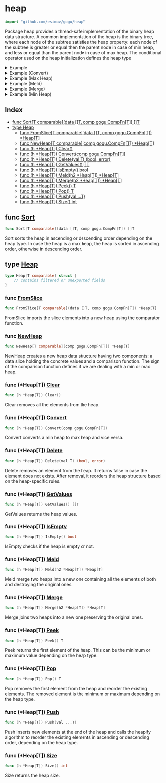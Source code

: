 <!-- Code generated by gomarkdoc. DO NOT EDIT -->

# heap

```go
import "github.com/esimov/gogu/heap"
```

Package heap provides a thread\-safe implementation of the binary heap data structure. A common implementation of the heap is the binary tree, where each node of the subtree satisfies the heap property: each node of the subtree is greater or equal then the parent node in case of min heap, and less or equal than the parent node in case of max heap. The conditional operator used on the heap initialization defines the heap type

<details><summary>Example</summary>
<p>

```go
{
	data := []int{1, 3, 2, 8, 7, 6, 4, 9, 5, 10}

	res := Sort(data, func(a, b int) bool { return a > b })
	fmt.Println(res)

	res = Sort(data, func(a, b int) bool { return a < b })
	fmt.Println(res)

}
```

#### Output

```
[1 2 3 4 5 6 7 8 9 10]
[10 9 8 7 6 5 4 3 2 1]
```

</p>
</details>

<details><summary>Example (Convert)</summary>
<p>

```go
{
	input := []int{1, 4, 2, 3, 5}

	heap := NewHeap(func(a, b int) bool { return a < b })
	heap.Push(input...)
	heap.Convert(func(a, b int) bool { return a > b })
	fmt.Println(heap.GetValues())

}
```

#### Output

```
[5 4 2 1 3]
```

</p>
</details>

<details><summary>Example (Max Heap)</summary>
<p>

```go
{
	values := []int{9, 3, 20, 8, 6, 5, 12, 10, 9, 18}
	heap := FromSlice(values, func(a, b int) bool { return a > b })
	fmt.Println(heap.GetValues())

	ok, _ := heap.Delete(12)
	fmt.Println(ok)
	fmt.Println(heap.Size())

	heap.Clear()
	fmt.Println(heap.GetValues())

	input := []int{20, 18, 10, 9, 9, 8, 6, 5, 3}
	heap.Push(input...)

	popSlice := []int{}
	for range heap.GetValues() {
		val := heap.Pop()
		popSlice = append(popSlice, val)
	}
	fmt.Println(popSlice)

}
```

#### Output

```
[20 18 12 10 6 5 9 8 9 3]
true
9
[]
[20 18 10 9 9 8 6 5 3]
```

</p>
</details>

<details><summary>Example (Meld)</summary>
<p>

```go
{
	slice1 := []int{1, 4, 2, 3, 5}
	slice2 := []int{8, 6, 9, 10, 7}

	heap1 := FromSlice(slice1, func(a, b int) bool { return a < b })
	heap2 := FromSlice(slice2, func(a, b int) bool { return a < b })

	mergedHeap := heap1.Meld(heap2)
	fmt.Println(mergedHeap.Size())
	fmt.Println(heap1.Size())
	fmt.Println(heap2.Size())

}
```

#### Output

```
10
0
0
```

</p>
</details>

<details><summary>Example (Merge)</summary>
<p>

```go
{
	slice1 := []int{1, 4, 2, 3, 5}
	slice2 := []int{8, 6, 9, 10, 7}

	heap1 := FromSlice(slice1, func(a, b int) bool { return a < b })
	heap2 := FromSlice(slice2, func(a, b int) bool { return a < b })

	mergedHeap := heap1.Merge(heap2)
	fmt.Println(mergedHeap.Size())
	fmt.Println(heap1.Size())
	fmt.Println(heap2.Size())

}
```

#### Output

```
10
5
5
```

</p>
</details>

<details><summary>Example (Min Heap)</summary>
<p>

```go
{
	heap := NewHeap(func(a, b int) bool { return a < b })
	fmt.Println(heap.IsEmpty())

	heap.Push(10)
	fmt.Println(heap.Size())
	heap.Pop()
	fmt.Println(heap.IsEmpty())

	values := []int{2, 5, 1, 4, 3}
	for _, v := range values {
		heap.Push(v)
	}
	fmt.Println(heap.GetValues())

	heap.Push(0)
	fmt.Println(heap.GetValues())

	heap.Clear()
	fmt.Println(heap.GetValues())

	fmt.Println(heap.Pop())

	heap.Push(10, 4, 2, 5, 3)
	for range heap.GetValues() {
		heap.Pop()
	}
	fmt.Println(heap.Size())

}
```

#### Output

```
true
1
true
[1 3 2 5 4]
[0 3 1 5 4 2]
[]
0
0
```

</p>
</details>

## Index

- [func Sort[T comparable](data []T, comp gogu.CompFn[T]) []T](<#func-sort>)
- [type Heap](<#type-heap>)
  - [func FromSlice[T comparable](data []T, comp gogu.CompFn[T]) *Heap[T]](<#func-fromslice>)
  - [func NewHeap[T comparable](comp gogu.CompFn[T]) *Heap[T]](<#func-newheap>)
  - [func (h *Heap[T]) Clear()](<#func-heapt-clear>)
  - [func (h *Heap[T]) Convert(comp gogu.CompFn[T])](<#func-heapt-convert>)
  - [func (h *Heap[T]) Delete(val T) (bool, error)](<#func-heapt-delete>)
  - [func (h *Heap[T]) GetValues() []T](<#func-heapt-getvalues>)
  - [func (h *Heap[T]) IsEmpty() bool](<#func-heapt-isempty>)
  - [func (h *Heap[T]) Meld(h2 *Heap[T]) *Heap[T]](<#func-heapt-meld>)
  - [func (h *Heap[T]) Merge(h2 *Heap[T]) *Heap[T]](<#func-heapt-merge>)
  - [func (h *Heap[T]) Peek() T](<#func-heapt-peek>)
  - [func (h *Heap[T]) Pop() T](<#func-heapt-pop>)
  - [func (h *Heap[T]) Push(val ...T)](<#func-heapt-push>)
  - [func (h *Heap[T]) Size() int](<#func-heapt-size>)


## func [Sort](<https://github.com/esimov/gogu/blob/master/heap/heapsort.go#L17>)

```go
func Sort[T comparable](data []T, comp gogu.CompFn[T]) []T
```

Sort sorts the heap in ascending or descending order depending on the heap type. In case the heap is a max heap, the heap is sorted in ascending order, otherwise in descending order.

## type [Heap](<https://github.com/esimov/gogu/blob/master/heap/heap.go#L17-L21>)

```go
type Heap[T comparable] struct {
    // contains filtered or unexported fields
}
```

### func [FromSlice](<https://github.com/esimov/gogu/blob/master/heap/heap.go#L152>)

```go
func FromSlice[T comparable](data []T, comp gogu.CompFn[T]) *Heap[T]
```

FromSlice imports the slice elements into a new heap using the comparator function.

### func [NewHeap](<https://github.com/esimov/gogu/blob/master/heap/heap.go#L26>)

```go
func NewHeap[T comparable](comp gogu.CompFn[T]) *Heap[T]
```

NewHeap creates a new heap data structure having two components: a data slice holding the concrete values and a comparison function. The sign of the comparison function defines if we are dealing with a min or max heap.

### func \(\*Heap\[T\]\) [Clear](<https://github.com/esimov/gogu/blob/master/heap/heap.go#L51>)

```go
func (h *Heap[T]) Clear()
```

Clear removes all the elements from the heap.

### func \(\*Heap\[T\]\) [Convert](<https://github.com/esimov/gogu/blob/master/heap/heap.go#L140>)

```go
func (h *Heap[T]) Convert(comp gogu.CompFn[T])
```

Convert converts a min heap to max heap and vice versa.

### func \(\*Heap\[T\]\) [Delete](<https://github.com/esimov/gogu/blob/master/heap/heap.go#L118>)

```go
func (h *Heap[T]) Delete(val T) (bool, error)
```

Delete removes an element from the heap. It returns false in case the element does not exists. After removal, it reorders the heap structure based on the heap\-specific rules.

### func \(\*Heap\[T\]\) [GetValues](<https://github.com/esimov/gogu/blob/master/heap/heap.go#L77>)

```go
func (h *Heap[T]) GetValues() []T
```

GetValues returns the heap values.

### func \(\*Heap\[T\]\) [IsEmpty](<https://github.com/esimov/gogu/blob/master/heap/heap.go#L43>)

```go
func (h *Heap[T]) IsEmpty() bool
```

IsEmpty checks if the heap is empty or not.

### func \(\*Heap\[T\]\) [Meld](<https://github.com/esimov/gogu/blob/master/heap/heap.go#L202>)

```go
func (h *Heap[T]) Meld(h2 *Heap[T]) *Heap[T]
```

Meld merge two heaps into a new one containing all the elements of both and destroying the original ones.

### func \(\*Heap\[T\]\) [Merge](<https://github.com/esimov/gogu/blob/master/heap/heap.go#L186>)

```go
func (h *Heap[T]) Merge(h2 *Heap[T]) *Heap[T]
```

Merge joins two heaps into a new one preserving the original ones.

### func \(\*Heap\[T\]\) [Peek](<https://github.com/esimov/gogu/blob/master/heap/heap.go#L63>)

```go
func (h *Heap[T]) Peek() T
```

Peek returns the first element of the heap. This can be the minimum or maximum value depending on the heap type.

### func \(\*Heap\[T\]\) [Pop](<https://github.com/esimov/gogu/blob/master/heap/heap.go#L98>)

```go
func (h *Heap[T]) Pop() T
```

Pop removes the first element from the heap and reorder the existing elements. The removed element is the minimum or maximum depending on the heap type.

### func \(\*Heap\[T\]\) [Push](<https://github.com/esimov/gogu/blob/master/heap/heap.go#L86>)

```go
func (h *Heap[T]) Push(val ...T)
```

Push inserts new elements at the end of the heap and calls the heapify algorithm to reorder the existing elements in ascending or descending order, depending on the heap type.

### func \(\*Heap\[T\]\) [Size](<https://github.com/esimov/gogu/blob/master/heap/heap.go#L35>)

```go
func (h *Heap[T]) Size() int
```

Size returns the heap size.



